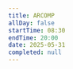 ```yaml
---
title: ARCOMP
allDay: false
startTime: 08:30
endTime: 20:00
date: 2025-05-31
completed: null
---
```


